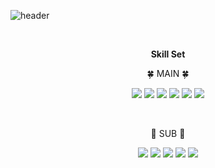 ![header](https://capsule-render.vercel.app/api?type=waving&color=F4BBBB&height=250&section=header&text=givitallugot&fontSize=80&animation=fadeIn&fontAlignY=25&desc=To%20be%20a%20data%20scientist&descAlignY=51&descAlign=50)

<br>

<p align="center">
    <Strong>Skill Set</Strong>
</p>

<p align="center">
    🍀 MAIN 🍀
</p>

<p align="center" display="inline-block">
    <img src="https://img.shields.io/badge/Python-3776AB?style=for-the-badge&logo=Python&logoColor=white">
    <img src="https://img.shields.io/badge/scikit-learn-F7931E?style=for-the-badge&logo=scikitlearn&logoColor=white">
    <img src="https://img.shields.io/badge/tensorflow-FF6F00?style=for-the-badge&logo=tensorflow&logoColor=white">
    <img src="https://img.shields.io/badge/R-276DC3?style=for-the-badge&logo=R&logoColor=white">
    <img src="https://img.shields.io/badge/SAS-CC6699?style=for-the-badge&logo=Sass&logoColor=white">
    <img src="https://img.shields.io/badge/SQL-4479A1?style=for-the-badge&logo=mysql&logoColor=white">
</p><br>

<p align="center">
    🌱 SUB 🌱
</p>

<p align="center" display="inline-block">
  <img src="https://img.shields.io/badge/Hadoop-66CCFF?style=for-the-badge&logo=ApacheHadoop&logoColor=black">
  <img src="https://img.shields.io/badge/Pyspark-E25A1C?style=for-the-badge&logo=ApacheSpark&logoColor=white">
  <img src="https://img.shields.io/badge/C-A8B9CC?style=for-the-badge&logo=C&logoColor=white">
  <img src="https://img.shields.io/badge/Java-007396?style=for-the-badge&logo=Java&logoColor=white">
  <img src="https://img.shields.io/badge/Linux-FCC624?style=for-the-badge&logo=Linux&logoColor=white">  
</p>

<br>


<!--
**givitallugot/givitallugot** is a ✨ _special_ ✨ repository because its `README.md` (this file) appears on your GitHub profile.

Here are some ideas to get you started:

- 🔭 I’m currently working on ...
- 🌱 I’m currently learning ...
- 👯 I’m looking to collaborate on ...
- 🤔 I’m looking for help with ...
- 💬 Ask me about ...
- 📫 How to reach me: ...
- 😄 Pronouns: ...
- ⚡ Fun fact: ...
-->
